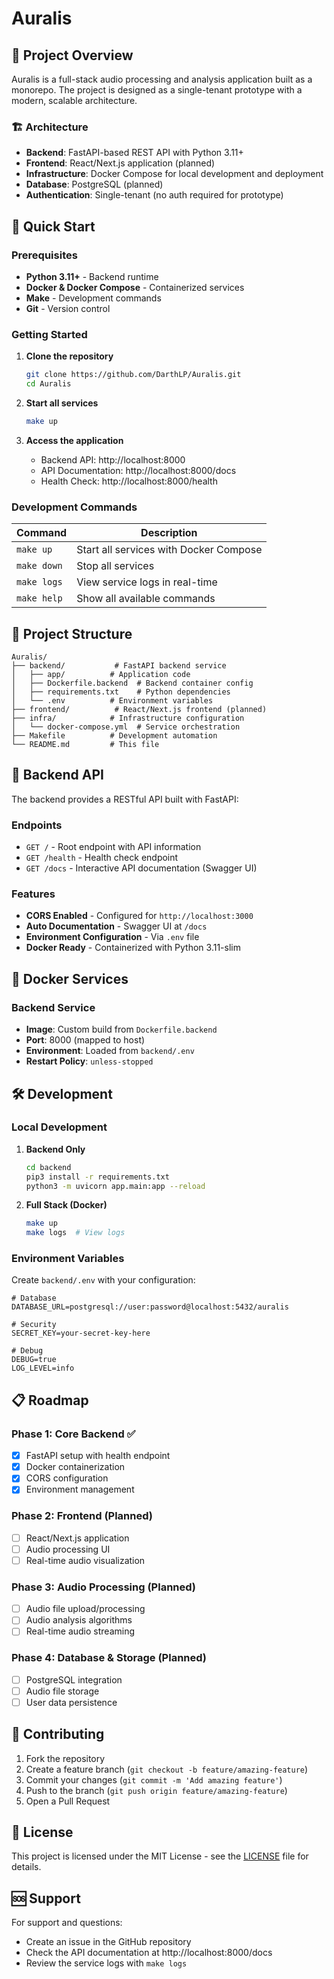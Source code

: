 # Auralis

## 🎵 Project Overview

Auralis is a full-stack audio processing and analysis application built as a monorepo. The project is designed as a single-tenant prototype with a modern, scalable architecture.

### 🏗️ Architecture

- **Backend**: FastAPI-based REST API with Python 3.11+
- **Frontend**: React/Next.js application (planned)
- **Infrastructure**: Docker Compose for local development and deployment
- **Database**: PostgreSQL (planned)
- **Authentication**: Single-tenant (no auth required for prototype)

## 🚀 Quick Start

### Prerequisites

- **Python 3.11+** - Backend runtime
- **Docker & Docker Compose** - Containerized services
- **Make** - Development commands
- **Git** - Version control

### Getting Started

1. **Clone the repository**
   ```bash
   git clone https://github.com/DarthLP/Auralis.git
   cd Auralis
   ```

2. **Start all services**
   ```bash
   make up
   ```

3. **Access the application**
   - Backend API: http://localhost:8000
   - API Documentation: http://localhost:8000/docs
   - Health Check: http://localhost:8000/health

### Development Commands

| Command | Description |
|---------|-------------|
| `make up` | Start all services with Docker Compose |
| `make down` | Stop all services |
| `make logs` | View service logs in real-time |
| `make help` | Show all available commands |

## 📁 Project Structure

```
Auralis/
├── backend/           # FastAPI backend service
│   ├── app/          # Application code
│   ├── Dockerfile.backend  # Backend container config
│   ├── requirements.txt    # Python dependencies
│   └── .env          # Environment variables
├── frontend/          # React/Next.js frontend (planned)
├── infra/            # Infrastructure configuration
│   └── docker-compose.yml  # Service orchestration
├── Makefile          # Development automation
└── README.md         # This file
```

## 🔧 Backend API

The backend provides a RESTful API built with FastAPI:

### Endpoints

- `GET /` - Root endpoint with API information
- `GET /health` - Health check endpoint
- `GET /docs` - Interactive API documentation (Swagger UI)

### Features

- **CORS Enabled** - Configured for `http://localhost:3000`
- **Auto Documentation** - Swagger UI at `/docs`
- **Environment Configuration** - Via `.env` file
- **Docker Ready** - Containerized with Python 3.11-slim

## 🐳 Docker Services

### Backend Service

- **Image**: Custom build from `Dockerfile.backend`
- **Port**: 8000 (mapped to host)
- **Environment**: Loaded from `backend/.env`
- **Restart Policy**: `unless-stopped`

## 🛠️ Development

### Local Development

1. **Backend Only**
   ```bash
   cd backend
   pip3 install -r requirements.txt
   python3 -m uvicorn app.main:app --reload
   ```

2. **Full Stack (Docker)**
   ```bash
   make up
   make logs  # View logs
   ```

### Environment Variables

Create `backend/.env` with your configuration:

```env
# Database
DATABASE_URL=postgresql://user:password@localhost:5432/auralis

# Security
SECRET_KEY=your-secret-key-here

# Debug
DEBUG=true
LOG_LEVEL=info
```

## 📋 Roadmap

### Phase 1: Core Backend ✅
- [x] FastAPI setup with health endpoint
- [x] Docker containerization
- [x] CORS configuration
- [x] Environment management

### Phase 2: Frontend (Planned)
- [ ] React/Next.js application
- [ ] Audio processing UI
- [ ] Real-time audio visualization

### Phase 3: Audio Processing (Planned)
- [ ] Audio file upload/processing
- [ ] Audio analysis algorithms
- [ ] Real-time audio streaming

### Phase 4: Database & Storage (Planned)
- [ ] PostgreSQL integration
- [ ] Audio file storage
- [ ] User data persistence

## 🤝 Contributing

1. Fork the repository
2. Create a feature branch (`git checkout -b feature/amazing-feature`)
3. Commit your changes (`git commit -m 'Add amazing feature'`)
4. Push to the branch (`git push origin feature/amazing-feature`)
5. Open a Pull Request

## 📄 License

This project is licensed under the MIT License - see the [LICENSE](LICENSE) file for details.

## 🆘 Support

For support and questions:
- Create an issue in the GitHub repository
- Check the API documentation at http://localhost:8000/docs
- Review the service logs with `make logs`
